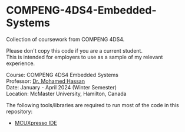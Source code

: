 # COMPENG-4DS4-Embedded-Systems
Collection of coursework from COMPENG 4DS4.

Please don't copy this code if you are a current student.  
This is intended for employers to use as a sample of my relevant experience.

Course: COMPENG 4DS4 Embedded Systems  
Professor: [Dr. Mohamed Hassan](https://www.ece.mcmaster.ca/faculty/hassan/)  
Date: January - April 2024 (Winter Semester)  
Location: McMaster University, Hamilton, Canada

The following tools/libraries are required to run most of the code in this repository:

- [MCUXpresso IDE](https://www.nxp.com/design/design-center/software/development-software/mcuxpresso-software-and-tools-/mcuxpresso-integrated-development-environment-ide:MCUXpresso-IDE)
